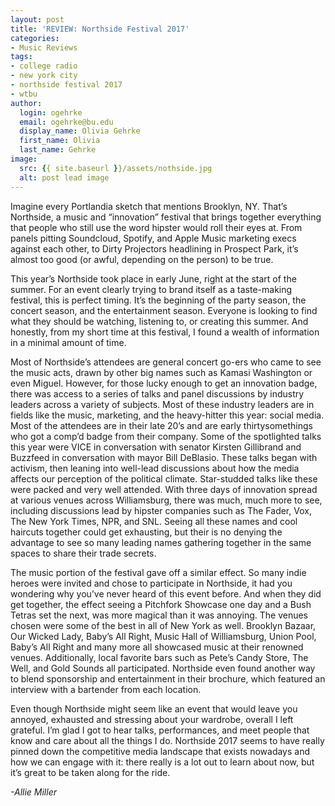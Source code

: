 ```yaml
---
layout: post
title: 'REVIEW: Northside Festival 2017'
categories:
- Music Reviews
tags:
- college radio
- new york city
- northside festival 2017
- wtbu
author:
  login: ogehrke
  email: ogehrke@bu.edu
  display_name: Olivia Gehrke
  first_name: Olivia
  last_name: Gehrke
image:
  src: {{ site.baseurl }}/assets/nothside.jpg
  alt: post lead image
---
```


Imagine every Portlandia sketch that mentions Brooklyn, NY. That’s Northside, a music and “innovation” festival that brings together everything that people who still use the word hipster would roll their eyes at. From panels pitting Soundcloud, Spotify, and Apple Music marketing execs against each other, to Dirty Projectors headlining in Prospect Park, it’s almost too good (or awful, depending on the person) to be true.

This year’s Northside took place in early June, right at the start of the summer. For an event clearly trying to brand itself as a taste-making festival, this is perfect timing. It’s the beginning of the party season, the concert season, and the entertainment season. Everyone is looking to find what they should be watching, listening to, or creating this summer. And honestly, from my short time at this festival, I found a wealth of information in a minimal amount of time.

Most of Northside’s attendees are general concert go-ers who came to see the music acts, drawn by other big names such as Kamasi Washington or even Miguel. However, for those lucky enough to get an innovation badge, there was access to a series of talks and panel discussions by industry leaders across a variety of subjects. Most of these industry leaders are in fields like the music, marketing, and the heavy-hitter this year: social media. Most of the attendees are in their late 20’s and are early thirtysomethings who got a comp’d badge from their company. Some of the spotlighted talks this year were VICE in conversation with senator Kirsten Gillibrand and Buzzfeed in conversation with mayor Bill DeBlasio. These talks began with activism, then leaning into well-lead discussions about how the media affects our perception of the political climate. Star-studded talks like these were packed and very well attended. With three days of innovation spread at various venues across Williamsburg, there was much, much more to see, including discussions lead by hipster companies such as The Fader, Vox, The New York Times, NPR, and SNL. Seeing all these names and cool haircuts together could get exhausting, but their is no denying the advantage to see so many leading names gathering together in the same spaces to share their trade secrets.

The music portion of the festival gave off a similar effect. So many indie heroes were invited and chose to participate in Northside, it had you wondering why you’ve never heard of this event before. And when they did get together, the effect seeing a Pitchfork Showcase one day and a Bush Tetras set the next, was more magical than it was annoying. The venues chosen were some of the best in all of New York as well. Brooklyn Bazaar, Our Wicked Lady, Baby’s All Right, Music Hall of Williamsburg, Union Pool, Baby’s All Right and many more all showcased music at their renowned venues. Additionally, local favorite bars such as Pete’s Candy Store, The Well, and Gold Sounds all participated. Northside even found another way to blend sponsorship and entertainment in their brochure, which featured an interview with a bartender from each location.

Even though Northside might seem like an event that would leave you annoyed, exhausted and stressing about your wardrobe, overall I left grateful. I’m glad I got to hear talks, performances, and meet people that know and care about all the things I do. Northside 2017 seems to have really pinned down the competitive media landscape that exists nowadays and how we can engage with it: there really is a lot out to learn about now, but it’s great to be taken along for the ride.

_\-Allie Miller_